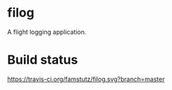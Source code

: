 # filog
A flight logging application.

# Build status
https://travis-ci.org/famstutz/filog.svg?branch=master

